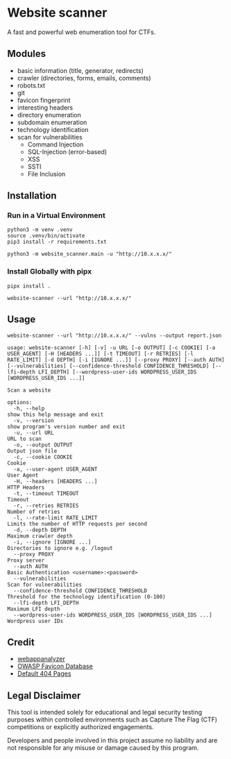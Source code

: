 # Website scanner

A fast and powerful web enumeration tool for CTFs.

## Modules

- basic information (title, generator, redirects)
- crawler (directories, forms, emails, comments)
- robots.txt
- git
- favicon fingerprint
- interesting headers
- directory enumeration
- subdomain enumeration
- technology identification
- scan for vulnerabilities
  - Command Injection
  - SQL-Injection (error-based)
  - XSS
  - SSTI
  - File Inclusion

## Installation

### Run in a Virtual Environment
```
python3 -m venv .venv
source .venv/bin/activate
pip3 install -r requirements.txt

python3 -m website_scanner.main -u "http://10.x.x.x/"
```

### Install Globally with pipx

```
pipx install .

website-scanner --url "http://10.x.x.x/"
```

## Usage

```
website-scanner --url "http://10.x.x.x/" --vulns --output report.json
```

```
usage: website-scanner [-h] [-v] -u URL [-o OUTPUT] [-c COOKIE] [-a USER_AGENT] [-H [HEADERS ...]] [-t TIMEOUT] [-r RETRIES] [-l RATE_LIMIT] [-d DEPTH] [-i [IGNORE ...]] [--proxy PROXY] [--auth AUTH] [--vulnerabilities] [--confidence-threshold CONFIDENCE_THRESHOLD] [--lfi-depth LFI_DEPTH] [--wordpress-user-ids WORDPRESS_USER_IDS [WORDPRESS_USER_IDS ...]]

Scan a website

options:
  -h, --help                                                        show this help message and exit
  -v, --version                                                     show program's version number and exit
  -u, --url URL                                                     URL to scan
  -o, --output OUTPUT                                               Output json file
  -c, --cookie COOKIE                                               Cookie
  -a, --user-agent USER_AGENT                                       User Agent
  -H, --headers [HEADERS ...]                                       HTTP Headers
  -t, --timeout TIMEOUT                                             Timeout
  -r, --retries RETRIES                                             Number of retries
  -l, --rate-limit RATE_LIMIT                                       Limits the number of HTTP requests per second
  -d, --depth DEPTH                                                 Maximum crawler depth
  -i, --ignore [IGNORE ...]                                         Directories to ignore e.g. /logout
  --proxy PROXY                                                     Proxy server
  --auth AUTH                                                       Basic Authentication <username>:<password>
  --vulnerabilities                                                 Scan for vulnerabilities
  --confidence-threshold CONFIDENCE_THRESHOLD                       Threshold for the technology identification (0-100)
  --lfi-depth LFI_DEPTH                                             Maximum LFI depth
  --wordpress-user-ids WORDPRESS_USER_IDS [WORDPRESS_USER_IDS ...]  Wordpress user IDs

```

## Credit

- [webappanalyzer](https://github.com/enthec/webappanalyzer)
- [OWASP Favicon Database](https://owasp.org/www-community/favicons_database)
- [Default 404 Pages](https://0xdf.gitlab.io/cheatsheets/404)

## Legal Disclaimer

This tool is intended solely for educational and legal security testing purposes within controlled environments such as Capture The Flag (CTF) competitions or explicitly authorized engagements.

Developers and people involved in this project assume no liability and are not responsible for any misuse or damage caused by this program.
